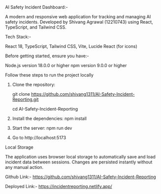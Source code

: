AI Safety Incident Dashboard:-

A modern and responsive web application for tracking and managing AI safety incidents.
Developed by Shivang Agrawal (12210743) using React, TypeScript, and Tailwind CSS.

Tech Stack:-

React 18, TypeScript, Tailwind CSS, Vite, Lucide React (for icons)

Before getting started, ensure you have:-

Node.js version 18.0.0 or higher
npm version 9.0.0 or higher

Follow these steps to run the project locally
1. Clone the repository:
   
   git clone <https://github.com/shivang1311/AI-Safety-Incident-Reporting.git>
   
   cd AI-Safety-Incident-Reporting
3. Install the dependencies:
   npm install
4. Start the server:
   npm run dev
5. Go to http://localhost:5173

Local Storage

The application uses browser local storage to automatically save and load incident data between sessions. Changes are persisted instantly without any manual action.

Github Link:-
https://github.com/shivang1311/AI-Safety-Incident-Reporting

Deployed Link:-
https://incidentreporting.netlify.app/
